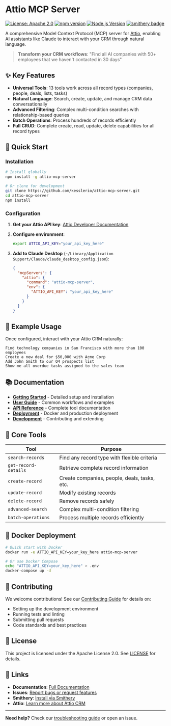 # Attio MCP Server

[![License: Apache 2.0](https://img.shields.io/badge/License-Apache%202.0-blue.svg)](LICENSE)
[![npm version](https://badge.fury.io/js/attio-mcp.svg)](https://badge.fury.io/js/attio-mcp)
[![Node.js Version](https://img.shields.io/badge/node-%3E%3D18.0.0-brightgreen.svg)](https://nodejs.org/)
[![smithery badge](https://smithery.ai/badge/@kesslerio/attio-mcp-server)](https://smithery.ai/server/@kesslerio/attio-mcp-server)

A comprehensive Model Context Protocol (MCP) server for [Attio](https://attio.com/), enabling AI assistants like Claude to interact with your CRM through natural language.

> **Transform your CRM workflows**: "Find all AI companies with 50+ employees that we haven't contacted in 30 days"

## ✨ Key Features

- **Universal Tools**: 13 tools work across all record types (companies, people, deals, lists, tasks)
- **Natural Language**: Search, create, update, and manage CRM data conversationally  
- **Advanced Filtering**: Complex multi-condition searches with relationship-based queries
- **Batch Operations**: Process hundreds of records efficiently
- **Full CRUD**: Complete create, read, update, delete capabilities for all record types

## 🚀 Quick Start

### Installation

```bash
# Install globally
npm install -g attio-mcp-server

# Or clone for development
git clone https://github.com/kesslerio/attio-mcp-server.git
cd attio-mcp-server
npm install
```

### Configuration

1. **Get your Attio API key**: [Attio Developer Documentation](https://docs.attio.com/docs/overview)

2. **Configure environment**:
   ```bash
   export ATTIO_API_KEY="your_api_key_here"
   ```

3. **Add to Claude Desktop** (`~/Library/Application Support/Claude/claude_desktop_config.json`):
   ```json
   {
     "mcpServers": {
       "attio": {
         "command": "attio-mcp-server",
         "env": {
           "ATTIO_API_KEY": "your_api_key_here"
         }
       }
     }
   }
   ```

## 💬 Example Usage

Once configured, interact with your Attio CRM naturally:

```
Find technology companies in San Francisco with more than 100 employees
Create a new deal for $50,000 with Acme Corp
Add John Smith to our Q4 prospects list
Show me all overdue tasks assigned to the sales team
```

## 📚 Documentation

- **[Getting Started](docs/getting-started.md)** - Detailed setup and installation
- **[User Guide](docs/user-guide.md)** - Common workflows and examples  
- **[API Reference](docs/universal-tools/api-reference.md)** - Complete tool documentation
- **[Deployment](docs/deployment/README.md)** - Docker and production deployment
- **[Development](docs/development/README.md)** - Contributing and extending

## 🔧 Core Tools

| Tool | Purpose |
|------|---------|
| `search-records` | Find any record type with flexible criteria |
| `get-record-details` | Retrieve complete record information |
| `create-record` | Create companies, people, deals, tasks, etc. |
| `update-record` | Modify existing records |
| `delete-record` | Remove records safely |
| `advanced-search` | Complex multi-condition filtering |
| `batch-operations` | Process multiple records efficiently |

## 🐳 Docker Deployment

```bash
# Quick start with Docker
docker run -e ATTIO_API_KEY=your_key_here attio-mcp-server

# Or use Docker Compose
echo "ATTIO_API_KEY=your_key_here" > .env
docker-compose up -d
```

## 🤝 Contributing

We welcome contributions! See our [Contributing Guide](docs/development/contributing.md) for details on:

- Setting up the development environment
- Running tests and linting
- Submitting pull requests
- Code standards and best practices

## 📄 License

This project is licensed under the Apache License 2.0. See [LICENSE](LICENSE) for details.

## 🔗 Links

- **Documentation**: [Full Documentation](docs/README.md)
- **Issues**: [Report bugs or request features](https://github.com/kesslerio/attio-mcp-server/issues)
- **Smithery**: [Install via Smithery](https://smithery.ai/server/@kesslerio/attio-mcp-server)
- **Attio**: [Learn more about Attio CRM](https://attio.com/)

---

**Need help?** Check our [troubleshooting guide](docs/troubleshooting.md) or open an issue.